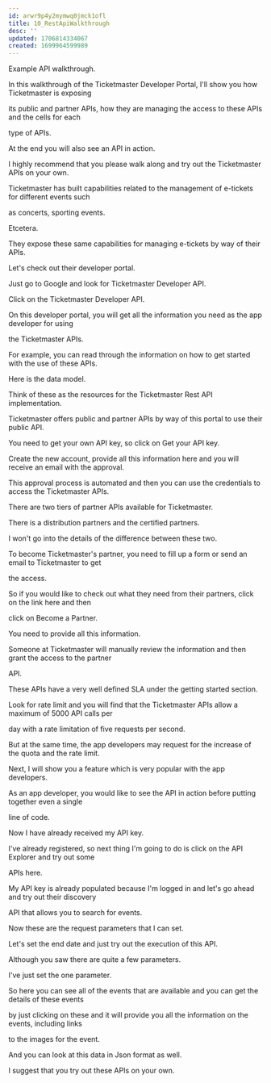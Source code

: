 ```yaml
---
id: arwr9p4y2mymwq0jmck1ofl
title: 10_RestApiWalkthrough
desc: ''
updated: 1706814334067
created: 1699964599989
---
```

Example API walkthrough.

In this walkthrough of the Ticketmaster Developer Portal, I'll show you how Ticketmaster is exposing

its public and partner APIs, how they are managing the access to these APIs and the cells for each

type of APIs.

At the end you will also see an API in action.

I highly recommend that you please walk along and try out the Ticketmaster APIs on your own.

Ticketmaster has built capabilities related to the management of e-tickets for different events such

as concerts, sporting events.

Etcetera.

They expose these same capabilities for managing e-tickets by way of their APIs.

Let's check out their developer portal.

Just go to Google and look for Ticketmaster Developer API.

Click on the Ticketmaster Developer API.

On this developer portal, you will get all the information you need as the app developer for using

the Ticketmaster APIs.

For example, you can read through the information on how to get started with the use of these APIs.

Here is the data model.

Think of these as the resources for the Ticketmaster Rest API implementation.

Ticketmaster offers public and partner APIs by way of this portal to use their public API.

You need to get your own API key, so click on Get your API key.

Create the new account, provide all this information here and you will receive an email with the approval.

This approval process is automated and then you can use the credentials to access the Ticketmaster APIs.

There are two tiers of partner APIs available for Ticketmaster.

There is a distribution partners and the certified partners.

I won't go into the details of the difference between these two.

To become Ticketmaster's partner, you need to fill up a form or send an email to Ticketmaster to get

the access.

So if you would like to check out what they need from their partners, click on the link here and then

click on Become a Partner.

You need to provide all this information.

Someone at Ticketmaster will manually review the information and then grant the access to the partner

API.

These APIs have a very well defined SLA under the getting started section.

Look for rate limit and you will find that the Ticketmaster APIs allow a maximum of 5000 API calls per

day with a rate limitation of five requests per second.

But at the same time, the app developers may request for the increase of the quota and the rate limit.

Next, I will show you a feature which is very popular with the app developers.

As an app developer, you would like to see the API in action before putting together even a single

line of code.

Now I have already received my API key.

I've already registered, so next thing I'm going to do is click on the API Explorer and try out some

APIs here.

My API key is already populated because I'm logged in and let's go ahead and try out their discovery

API that allows you to search for events.

Now these are the request parameters that I can set.

Let's set the end date and just try out the execution of this API.

Although you saw there are quite a few parameters.

I've just set the one parameter.

So here you can see all of the events that are available and you can get the details of these events

by just clicking on these and it will provide you all the information on the events, including links

to the images for the event.

And you can look at this data in Json format as well.

I suggest that you try out these APIs on your own.